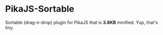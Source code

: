 # PikaJS-Sortable
Sortable (drag-n-drop) plugin for PikaJS that is **3.8KB** minified. Yup, that's tiny.
